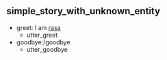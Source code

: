 ## simple_story_with_unknown_entity
* greet: I am [rasa](name)
    - utter_greet
* goodbye:/goodbye
    - utter_goodbye
